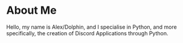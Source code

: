 # About Me

Hello, my name is Alex/Dolphin, and I specialise in Python, and more specifically, the creation of Discord Applications through Python.
